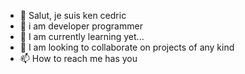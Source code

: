 - 👋 Salut, je suis ken cedric
- 👀 i am developer programmer
- 🌱 I am currently learning yet...
- 💞️ I am looking to collaborate on projects of any kind
- 📫 How to reach me has you

<!---
Cedric-20033/Cedric-20033 is a ✨ special ✨ repository because its `README.md` (this file) appears on your GitHub profile.
You can click the Preview link to take a look at your changes.
--->
